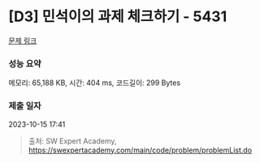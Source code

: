 # [D3] 민석이의 과제 체크하기 - 5431 

[문제 링크](https://swexpertacademy.com/main/code/problem/problemDetail.do?contestProbId=AWVl3rWKDBYDFAXm) 

### 성능 요약

메모리: 65,188 KB, 시간: 404 ms, 코드길이: 299 Bytes

### 제출 일자

2023-10-15 17:41



> 출처: SW Expert Academy, https://swexpertacademy.com/main/code/problem/problemList.do